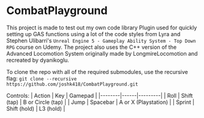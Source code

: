 # CombatPlayground

This project is made to test out my own code library Plugin used for quickly setting up GAS functions using a lot of the code styles from Lyra and Stephen Ulibarri's `Unreal Engine 5 - Gameplay Ability System - Top Down RPG` course on Udemy. The project also uses the C++ version of the Advanced Locomotion System originally made by LongmireLocomotion and recreated by dyanikoglu.

To clone the repo with all of the required submodules, use the recursive flag:
`git clone --recursive https://github.com/joshk418/CombatPlayground.git`

Controls:
| Action | Key | Gamepad |
|--------|------|---------|
| Roll | Shift (tap) | B or Circle (tap) |
| Jump | Spacebar | A or X (Playstation) |
| Sprint | Shift (hold) | L3 (hold) |
